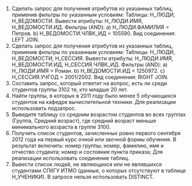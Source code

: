 1. Сделать запрос для получения атрибутов из указанных таблиц, применив фильтры по указанным условиям:
Таблицы: Н_ЛЮДИ, Н_ВЕДОМОСТИ.
Вывести атрибуты: Н_ЛЮДИ.ИМЯ, Н_ВЕДОМОСТИ.ИД.
Фильтры (AND):
a) Н_ЛЮДИ.ФАМИЛИЯ = Петров.
b) Н_ВЕДОМОСТИ.ЧЛВК_ИД = 105590.
Вид соединения: LEFT JOIN.
2. Сделать запрос для получения атрибутов из указанных таблиц, применив фильтры по указанным условиям:
Таблицы: Н_ЛЮДИ, Н_ВЕДОМОСТИ, Н_СЕССИЯ.
Вывести атрибуты: Н_ЛЮДИ.ИМЯ, Н_ВЕДОМОСТИ.ИД, Н_СЕССИЯ.ЧЛВК_ИД.
Фильтры (AND):
a) Н_ЛЮДИ.ИМЯ > Роман.
b) Н_ВЕДОМОСТИ.ИД < 1250972.
c) Н_СЕССИЯ.УЧГОД = 2001/2002.
Вид соединения: RIGHT JOIN.
3. Составить запрос, который ответит на вопрос, есть ли среди студентов группы 3102 те, кто младше 20 лет.
4. Найти группы, в которых в 2011 году было менее 5 обучающихся студентов на кафедре вычислительной техники.
Для реализации использовать подзапрос.
5. Выведите таблицу со средним возрастом студентов во всех группах (Группа, Средний возраст), где средний возраст меньше минимального возраста в группе 3100.
6. Получить список студентов, зачисленных ровно первого сентября 2012 года на первый курс очной или заочной формы обучения. В результат включить:
номер группы;
номер, фамилию, имя и отчество студента;
номер и состояние пункта приказа;
Для реализации использовать соединение таблиц.
7. Вывести список людей, не являющихся или не являвшихся студентами СПбГУ ИТМО (данные, о которых отсутствуют в таблице Н_УЧЕНИКИ). В запросе нельзя использовать DISTINCT.
